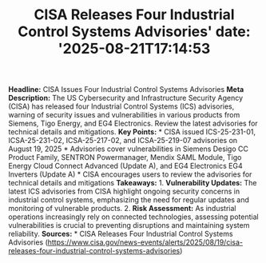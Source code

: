 ﻿---
title: "CISA Releases Four Industrial Control Systems Advisories'
date: '2025-08-21T17:14:53"
category: "Markets"
summary: ""
slug: "cisa releases four industrial control systems advisories"
source_urls:
  - "https://www.cisa.gov/news-events/alerts/2025/08/19/cisa-releases-four-industrial-control-systems-advisories"
seo:
  title: "CISA Releases Four Industrial Control Systems Advisories | Hash n Hedge'
  description: '"
  keywords: ["news", "markets", "brief"]
---
**Headline:** CISA Issues Four Industrial Control Systems Advisories  **Meta Description:** The US Cybersecurity and Infrastructure Security Agency (CISA) has released four Industrial Control Systems (ICS) advisories, warning of security issues and vulnerabilities in various products from Siemens, Tigo Energy, and EG4 Electronics. Review the latest advisories for technical details and mitigations.  **Key Points:**  * CISA issued ICS-25-231-01, ICSA-25-231-02, ICSA-25-217-02, and ICSA-25-219-07 advisories on August 19, 2025 * Advisories cover vulnerabilities in Siemens Desigo CC Product Family, SENTRON Powermanager, Mendix SAML Module, Tigo Energy Cloud Connect Advanced (Update A), and EG4 Electronics EG4 Inverters (Update A) * CISA encourages users to review the advisories for technical details and mitigations  **Takeaways:**  1. **Vulnerability Updates:** The latest ICS advisories from CISA highlight ongoing security concerns in industrial control systems, emphasizing the need for regular updates and monitoring of vulnerable products. 2. **Risk Assessment:** As industrial operations increasingly rely on connected technologies, assessing potential vulnerabilities is crucial to preventing disruptions and maintaining system reliability.  **Sources:**  * CISA Releases Four Industrial Control Systems Advisories (https://www.cisa.gov/news-events/alerts/2025/08/19/cisa-releases-four-industrial-control-systems-advisories) 

